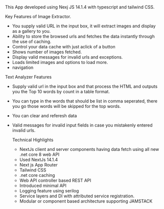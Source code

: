 This App developed using Nexj JS 14.1.4 with typescript and tailwind CSS. 

Key Features of Image Extractor.
- You supply valid URL in the input box, it will extract images and display as a gallery to you.
- Ability to store the browsed urls and fetches the data instantly through the use of caching.
- Control your data cache with just aclick of a button
- Shows number of images fetched.
- Display valid messages for invalid urls and exceptions.
- Loads limited images and options to load more.
- navigation

Text Analyzer Features
- Supply valid url in the input box and that process the HTML and outputs you the Top 10 words by count in a table format.
- You can type in the words that should be list in comma seperated, there you go those words will be skipped for the top words.
- You can clear and referesh data
- Valid messages for invalid input fields in case you mistakenly entered invalid urls.


  Technical Highlights
  - NextJs client and server components having data fetch using all new .net core 8 web API
  - Used NextJs 14.1.4
  - Next js App Router
  - Tailwind CSS
  - .net core caching
  - Web API controller based REST API
  - Introduced minimal API
  - Logging feature using serilog
  - Service layers and DI with attributed service registration.
  - Modular or component based architecture supporting JAMSTACK
  
